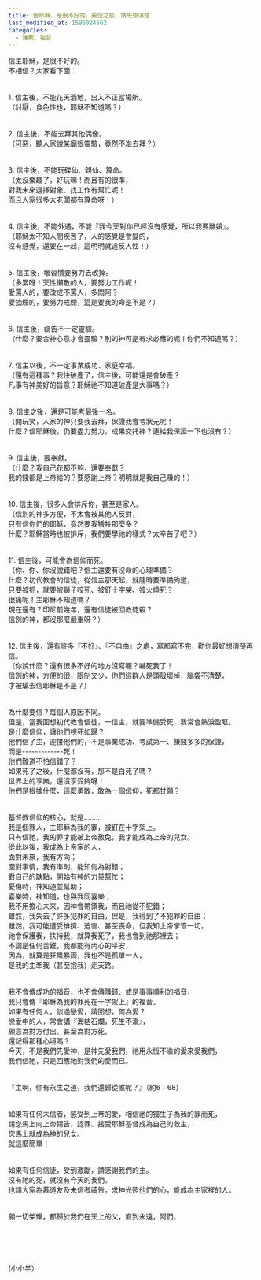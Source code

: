 ```yaml
---
title: 信耶穌，是很不好的。要信之前，請先想清楚
last_modified_at: 1596024562
categories:
  - 護教、福音
---
```


<div>信主耶穌，是很不好的。</div>

<div>不相信？大家看下面：</div>

<div>&nbsp;</div>

<div>&nbsp;</div>

<div>1.<span style="white-space:pre"> </span>信主後，不能花天酒地，出入不正當場所。</div>

<div>（討厭，食色性也，耶穌不知道嗎？）</div>

<div>&nbsp;</div>

<div>&nbsp;</div>

<div>2.<span style="white-space:pre"> </span>信主後，不能去拜其他偶像。</div>

<div>（可惡，聽人家說某廟很靈驗，竟然不准去拜？）</div>

<div>&nbsp;</div>

<div>&nbsp;</div>

<div>3.<span style="white-space:pre"> </span>信主後，不能玩碟仙、錢仙、算命。</div>

<div>（太沒樂趣了，好玩嘛！而且有的很準，</div>

<div>對我未來選擇對象、找工作有幫忙呢！</div>

<div>而且人家很多大老闆都有算命呀！）</div>

<div>&nbsp;</div>

<div>&nbsp;</div>

<div>4.<span style="white-space:pre"> </span>信主後，不能外遇，不能『我今天對你已經沒有感覺，所以我要離婚』。</div>

<div>（耶穌太不知人間疾苦了，人的感覺是會變的，</div>

<div>沒有感覺，還要在一起，這明明就違反人性！）</div>

<div>&nbsp;</div>

<div>&nbsp;</div>

<div>5.<span style="white-space:pre"> </span>信主後，壞習慣要努力去改掉。</div>

<div>（多累呀！天性懶散的人，要努力工作呢！</div>

<div>愛罵人的，要改成不罵人，多悶阿？</div>

<div>愛抽煙的，要努力戒煙，這是要我的命是不是？）</div>

<div>&nbsp;</div>

<div>&nbsp;</div>

<div>6.<span style="white-space:pre"> </span>信主後，禱告不一定靈驗。</div>

<div>（什麼？要合神心意才會靈驗？別的神可是有求必應的呢！你們不知道嗎？）</div>

<div>&nbsp;</div>

<div>&nbsp;</div>

<div>7.<span style="white-space:pre"> </span>信主以後，不一定事業成功、家庭幸福。</div>

<div>（還有這種事？我快破產了，信主後，可能還是會破產？</div>

<div>凡事有神美好的旨意？耶穌祂不知道破產是大事嗎？）</div>

<div>&nbsp;</div>

<div>&nbsp;</div>

<div>8.<span style="white-space:pre"> </span>信主之後，還是可能考最後一名。</div>

<div>（開玩笑，人家的神只要我去拜，保證我會考狀元呢！</div>

<div>什麼？信耶穌後，仍要盡力努力，成果交托神？連給我保證一下也沒有？）</div>

<div>&nbsp;</div>

<div>&nbsp;</div>

<div>9.<span style="white-space:pre"> </span>信主後，要奉獻。</div>

<div>（什麼？我自己花都不夠，還要奉獻？</div>

<div>我的錢都是上帝給的？要感謝上帝？明明就是我自己賺的！）</div>

<div>&nbsp;</div>

<div>&nbsp;</div>

<div>10.<span style="white-space:pre"> </span>信主後，很多人會排斥你，甚至是家人。</div>

<div>（信別的神多方便，不太會被其他人反對，</div>

<div>只有信你們的耶穌，竟然要我犧牲那麼多？</div>

<div>什麼？耶穌當時也被排斥，我們要學祂的樣式？太辛苦了吧？）</div>

<div>&nbsp;</div>

<div>&nbsp;</div>

<div>11.<span style="white-space:pre"> </span>信主後，可能會為信仰而死。</div>

<div>（你、你、你沒說錯吧？信主還要有沒命的心理準備？</div>

<div>什麼？初代教會的信徒，從信主那天起，就隨時要準備殉道，</div>

<div>只要被抓，就要被獅子咬死、被釘十字架、被火燒死？</div>

<div>很痛呢！主耶穌不知道嗎？</div>

<div>現在還有？印尼前幾年，還有信徒被回教徒殺？</div>

<div>信別的神，都沒那麼嚴重呀？）</div>

<div>&nbsp;</div>

<div>&nbsp;</div>

<div>12.<span style="white-space:pre"> </span>信主後，還有許多『不好』、『不自由』之處，寫都寫不完，勸你最好想清楚再信。</div>

<div>（你說什麼？還有很多不好的地方沒寫喔？嚇死我了！</div>

<div>信別的神，方便的很，限制又少，你們這群人是頭殼壞掉，腦袋不清楚，</div>

<div>才被騙去信耶穌是不是？）</div>

<div>&nbsp;</div>

<div>&nbsp;</div>

<div>為什麼要信？每個人原因不同。</div>

<div>但是，當我回想初代教會信徒，一信主，就要準備受死，我常會熱淚盈眶。</div>

<div>是什麼信仰，讓他們視死如歸？</div>

<div>他們信了主，迎接他們的，不是事業成功、考試第一、賺錢多多的保證，</div>

<div>而是-------------死！</div>

<div>他們難道不怕信錯了？</div>

<div>如果死了之後，什麼都沒有，那不是白死了嗎？</div>

<div>世界上的享樂，還沒享受夠呀！</div>

<div>他們是根據什麼，這麼勇敢，敢為一個信仰，死都甘願？</div>

<div>&nbsp;</div>

<div>&nbsp;</div>

<div>基督教信仰的核心，就是………</div>

<div>我是個罪人，主耶穌為我的罪，被釘在十字架上。</div>

<div>只有信祂，我的罪才能被上帝赦免，我才能成為上帝的兒女。</div>

<div>從此以後，我成為上帝家的人，</div>

<div>面對未來，我有方向；</div>

<div>面對事情，我有準則，能知何為對錯；</div>

<div>對自己的缺點，開始有神的力量幫忙；</div>

<div>憂傷時，神知道並幫助；</div>

<div>喜樂時，神知道，也與我同喜樂；</div>

<div>我不用擔心未來，因神會帶領我，而且祂從不犯錯；</div>

<div>雖然，我失去了許多犯罪的自由，但是，我得到了不犯罪的自由；</div>

<div>雖然，我可能遭受排擠、迫害、甚至喪命，但我知上帝掌管一切，</div>

<div>祂會保護我，扶持我，就算我死了，我也會到祂那裡去；</div>

<div>不論是任何苦難，我都能有內心的平安，</div>

<div>因為，就算是狂風暴雨，我也不是孤單一人，</div>

<div>是我的主牽我（甚至抱我）走天路。</div>

<div>&nbsp;</div>

<div>&nbsp;</div>

<div>我不會傳成功的福音，也不會傳賺錢、或是事事順利的福音，</div>

<div>我只會傳『耶穌為我的罪死在十字架上』的福音。</div>

<div>如果有任何人，談過戀愛，請回想，何為愛？</div>

<div>戀愛中的人，常會講『海枯石爛，死生不渝』，</div>

<div>願意為對方付出，甚至為對方死，</div>

<div>還記得那種心境嗎？</div>

<div>今天，不是我們先愛神，是神先愛我們，祂用永恆不渝的愛來愛我們，</div>

<div>我們信祂，只是回應祂對我們的愛而已。</div>

<div>&nbsp;</div>

<div>&nbsp;</div>

<div>『主啊，你有永生之道，我們還歸從誰呢？』（約6：68）</div>

<div>&nbsp;</div>

<div>&nbsp;</div>

<div>如果有任何未信者，感受到上帝的愛，相信祂的獨生子為我的罪而死，</div>

<div>請您馬上向上帝禱告，認罪、接受耶穌基督成為自己的救主，</div>

<div>您馬上就成為神的兒女。</div>

<div>就這麼簡單！</div>

<div>&nbsp;</div>

<div>&nbsp;</div>

<div>如果有任何信徒，受到激勵，請感謝我們的主。</div>

<div>沒有祂的死，就沒有今天的我們。</div>

<div>也請大家為慕道友及未信者禱告，求神光照他們的心，能成為主家裡的人。</div>

<div>&nbsp;</div>

<div>&nbsp;</div>

<div>願一切榮耀，都歸於我們在天上的父，直到永遠，阿們。</div>

<div>&nbsp;</div>

<div>&nbsp;</div>

<div>&nbsp;</div>

<div>&nbsp;</div>

<div>&nbsp;</div>

<div>(小小羊）</div>

<p>&nbsp;</p>

